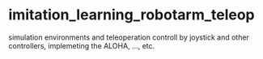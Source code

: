 # imitation_learning_robotarm_teleop
simulation environments and teleoperation controll by joystick and other controllers, implemeting the ALOHA, ..., etc. 
